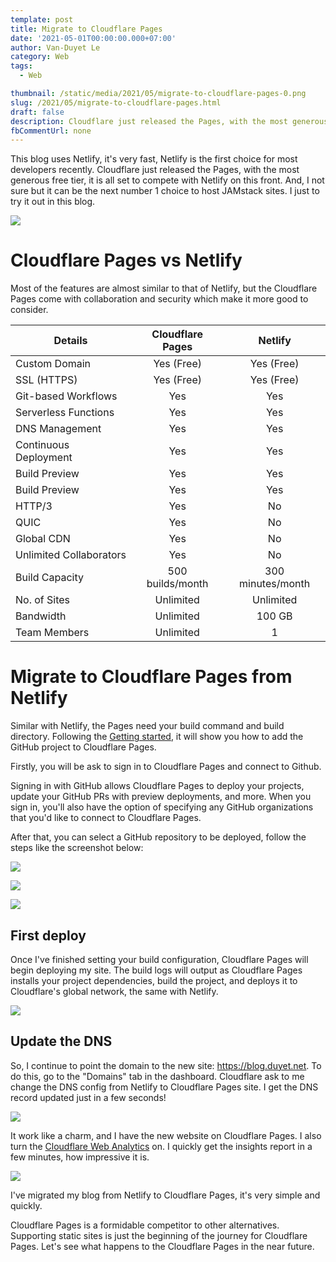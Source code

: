 ```yaml
---
template: post
title: Migrate to Cloudflare Pages
date: '2021-05-01T00:00:00.000+07:00'
author: Van-Duyet Le
category: Web
tags:
  - Web

thumbnail: /static/media/2021/05/migrate-to-cloudflare-pages-0.png
slug: /2021/05/migrate-to-cloudflare-pages.html
draft: false
description: Cloudflare just released the Pages, with the most generous free tier, it is all set to compete with Netlify on this front. I just to try it out in this blog.
fbCommentUrl: none
---
```


This blog uses Netlify, it's very fast, Netlify is the first choice for most developers recently.
Cloudflare just released the Pages, with the most generous free tier, it is all set to compete with Netlify on this front. 
And, I not sure but it can be the next number 1 choice to host JAMstack sites. I just to try it out in this blog.

![](/static/media/2021/05/migrate-to-cloudflare-pages-0.png)

# Cloudflare Pages vs Netlify

Most of the features are almost similar to that of Netlify, but the Cloudflare Pages come with collaboration and security which make it more good to consider.

| Details                 | Cloudflare Pages |      Netlify      |
|-------------------------|:----------------:|:-----------------:|
| Custom Domain           |    Yes (Free)    |     Yes (Free)    |
| SSL (HTTPS)             |    Yes (Free)    |     Yes (Free)    |
| Git-based Workflows     |        Yes       |        Yes        |
| Serverless Functions    |        Yes       |        Yes        |
| DNS Management          |        Yes       |        Yes        |
| Continuous Deployment   |        Yes       |        Yes        |
| Build Preview           |        Yes       |        Yes        |
| Build Preview           |        Yes       |        Yes        |
| HTTP/3                  |        Yes       |         No        |
| QUIC                    |        Yes       |         No        |
| Global CDN              |        Yes       |         No        |
| Unlimited Collaborators |        Yes       |         No        |
| Build Capacity          | 500 builds/month | 300 minutes/month |
| No. of Sites            |     Unlimited    |     Unlimited     |
| Bandwidth               |     Unlimited    |       100 GB      |
| Team Members            |     Unlimited    |         1         |

# Migrate to Cloudflare Pages from Netlify

Similar with Netlify, the Pages need your build command and build directory. 
Following the [Getting started](https://developers.cloudflare.com/pages/getting-started), 
it will show you how to add the GitHub project to Cloudflare Pages. 

Firstly, you will be ask to sign in to Cloudflare Pages and connect to Github. 

Signing in with GitHub allows Cloudflare Pages to deploy your projects, update your GitHub PRs 
with preview deployments, and more. When you sign in, you'll also have the option of specifying
any GitHub organizations that you'd like to connect to Cloudflare Pages. 

After that, you can select a GitHub repository to be deployed, follow the steps like the screenshot below:

![](/static/media/2021/05/migrate-to-cloudflare-pages-1.png)

![](/static/media/2021/05/migrate-to-cloudflare-pages-2.png)

![](/static/media/2021/05/migrate-to-cloudflare-pages-3.png)

## First deploy

Once I've finished setting your build configuration, Cloudflare Pages will begin deploying my site.
The build logs will output as Cloudflare Pages installs your project dependencies, build the project, 
and deploys it to Cloudflare's global network, the same with Netlify.

![](/static/media/2021/05/migrate-to-cloudflare-pages-4.png)

## Update the DNS

So, I continue to point the domain to the new site: https://blog.duyet.net. To do this, go to the "Domains" tab in the dashboard.
Cloudflare ask to me change the DNS config from Netlify to Cloudflare Pages site. I get the DNS record updated just in a few seconds!

![](/static/media/2021/05/migrate-to-cloudflare-pages-5.png)

It work like a charm, and I have the new website on Cloudflare Pages. I also turn the [Cloudflare Web Analytics](https://www.cloudflare.com/web-analytics/) on.
I quickly get the insights report in a few minutes, how impressive it is.

![](/static/media/2021/05/migrate-to-cloudflare-pages-6.png)

I've migrated my blog from Netlify to Cloudflare Pages, it's very simple and quickly. 

Cloudflare Pages is a formidable competitor to other alternatives. 
Supporting static sites is just the beginning of the journey for Cloudflare Pages. 
Let's see what happens to the Cloudflare Pages in the near future.








